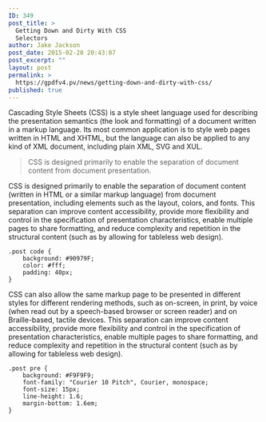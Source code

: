 ```yaml
---
ID: 349
post_title: >
  Getting Down and Dirty With CSS
  Selectors
author: Jake Jackson
post_date: 2015-02-20 20:43:07
post_excerpt: ""
layout: post
permalink: >
  https://gpdfv4.pv/news/getting-down-and-dirty-with-css/
published: true
---
```

Cascading Style Sheets (CSS) is a style sheet language used for describing the presentation semantics (the look and formatting) of a document written in a markup language. Its most common application is to style web pages written in HTML and XHTML, but the language can also be applied to any kind of XML document, including plain XML, SVG and XUL.
<blockquote>CSS is designed primarily to enable the separation of document content from document presentation.</blockquote>
CSS is designed primarily to enable the separation of document content (written in HTML or a similar markup language) from document presentation, including elements such as the layout, colors, and fonts. This separation can improve content accessibility, provide more flexibility and control in the specification of presentation characteristics, enable multiple pages to share formatting, and reduce complexity and repetition in the structural content (such as by allowing for tableless web design).
<pre><code>.post code {
	background: #90979F;
	color: #fff;
	padding: 40px;
}
</code></pre>
<!--more-->
CSS can also allow the same markup page to be presented in different styles for different rendering methods, such as on-screen, in print, by voice (when read out by a speech-based browser or screen reader) and on Braille-based, tactile devices. This separation can improve content accessibility, provide more flexibility and control in the specification of presentation characteristics, enable multiple pages to share formatting, and reduce complexity and repetition in the structural content (such as by allowing for tableless web design).
<pre><code>.post pre {
	background: #F9F9F9;
	font-family: "Courier 10 Pitch", Courier, monospace;
	font-size: 15px;
	line-height: 1.6;
	margin-bottom: 1.6em;
}
</code></pre>